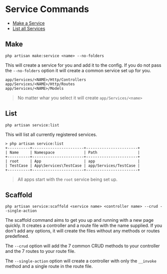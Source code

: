 # Service Commands

- [Make a Service](#make)
- [List all Services](#list)

<a name="make"></a>
## Make

`php artisan make:service <name> --no-folders`

This will create a service for you and add it to the config.  If you do not pass the `--no-folders` option it will create 
a common service set up for you.

```
app/Services/<NAME>/Http/Controllers
app/Services/<NAME>/Http/Routes
app/Services/<NAME>/Models
```

> No matter whar you select it will create `app/Services/<name>`

<a name="list"></a>
## List

`php artisan service:list`

This will list all currently registered services.

```
> php artisan service:list
+----------+-----------------------+-----------------------+
| Name     | Namespace             | Path                  |
+----------+-----------------------+-----------------------+
| root     | App                   | app                   |
| TestCase | App\Services\TestCase | app/Services/TestCase |
+----------+-----------------------+-----------------------+
```

> All apps start with the `root` service being set up.

## Scaffold

`php artisan service:scaffold <service name> <controller name> --crud --single-action`

The scaffold command aims to get you up and running with a new page quickly.  It creates a controller and a route file with 
the name supplied.  If you don't add any options, it will create the files without any methods or routes predefined.

The `--crud` option will add the 7 common CRUD methods to your controller and the 7 routes to your route file.

The `--single-action` option will create a controller with only the `__invoke` method and a single route in the route file.
